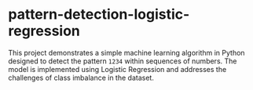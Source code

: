 # pattern-detection-logistic-regression
This project demonstrates a simple machine learning algorithm in Python designed to detect the pattern `1234` within sequences of numbers. The model is implemented using Logistic Regression and addresses the challenges of class imbalance in the dataset.
